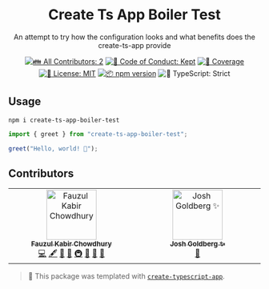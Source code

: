 <h1 align="center">Create Ts App Boiler Test</h1>

<p align="center">An attempt to try how the configuration looks and what benefits does the create-ts-app provide</p>

<p align="center">
	<!-- prettier-ignore-start -->
	<!-- ALL-CONTRIBUTORS-BADGE:START - Do not remove or modify this section -->
	<a href="#contributors" target="_blank"><img alt="👪 All Contributors: 2" src="https://img.shields.io/badge/%F0%9F%91%AA_all_contributors-2-21bb42.svg" /></a>
<!-- ALL-CONTRIBUTORS-BADGE:END -->
	<!-- prettier-ignore-end -->
	<a href="https://github.com/fauzulkc/create-ts-app-boiler-test/blob/main/.github/CODE_OF_CONDUCT.md" target="_blank"><img alt="🤝 Code of Conduct: Kept" src="https://img.shields.io/badge/%F0%9F%A4%9D_code_of_conduct-kept-21bb42" /></a>
	<a href="https://codecov.io/gh/fauzulkc/create-ts-app-boiler-test" target="_blank"><img alt="🧪 Coverage" src="https://img.shields.io/codecov/c/github/fauzulkc/create-ts-app-boiler-test?label=%F0%9F%A7%AA%20coverage" /></a>
	<a href="https://github.com/fauzulkc/create-ts-app-boiler-test/blob/main/LICENSE.md" target="_blank"><img alt="📝 License: MIT" src="https://img.shields.io/badge/%F0%9F%93%9D_license-MIT-21bb42.svg"></a>
	<a href="http://npmjs.com/package/create-ts-app-boiler-test"><img alt="📦 npm version" src="https://img.shields.io/npm/v/create-ts-app-boiler-test?color=21bb42&label=%F0%9F%93%A6%20npm" /></a>
	<img alt="💪 TypeScript: Strict" src="https://img.shields.io/badge/%F0%9F%92%AA_typescript-strict-21bb42.svg" />
</p>

## Usage

```shell
npm i create-ts-app-boiler-test
```

```ts
import { greet } from "create-ts-app-boiler-test";

greet("Hello, world! 💖");
```

## Contributors

<!-- spellchecker: disable -->
<!-- ALL-CONTRIBUTORS-LIST:START - Do not remove or modify this section -->
<!-- prettier-ignore-start -->
<!-- markdownlint-disable -->
<table>
  <tbody>
    <tr>
      <td align="center" valign="top" width="14.28%"><a href="https://github.com/fauzulkc"><img src="https://avatars.githubusercontent.com/u/24224476?v=4?s=100" width="100px;" alt="Fauzul Kabir Chowdhury"/><br /><sub><b>Fauzul Kabir Chowdhury</b></sub></a><br /><a href="https://github.com/fauzulkc/create-ts-app-boiler-test/commits?author=fauzulkc" title="Code">💻</a> <a href="#content-fauzulkc" title="Content">🖋</a> <a href="https://github.com/fauzulkc/create-ts-app-boiler-test/commits?author=fauzulkc" title="Documentation">📖</a> <a href="#ideas-fauzulkc" title="Ideas, Planning, & Feedback">🤔</a> <a href="#infra-fauzulkc" title="Infrastructure (Hosting, Build-Tools, etc)">🚇</a> <a href="#maintenance-fauzulkc" title="Maintenance">🚧</a> <a href="#projectManagement-fauzulkc" title="Project Management">📆</a> <a href="#tool-fauzulkc" title="Tools">🔧</a></td>
      <td align="center" valign="top" width="14.28%"><a href="http://www.joshuakgoldberg.com/"><img src="https://avatars.githubusercontent.com/u/3335181?v=4?s=100" width="100px;" alt="Josh Goldberg ✨"/><br /><sub><b>Josh Goldberg ✨</b></sub></a><br /><a href="#tool-JoshuaKGoldberg" title="Tools">🔧</a></td>
    </tr>
  </tbody>
</table>

<!-- markdownlint-restore -->
<!-- prettier-ignore-end -->

<!-- ALL-CONTRIBUTORS-LIST:END -->
<!-- spellchecker: enable -->

<!-- You can remove this notice if you don't want it 🙂 no worries! -->

> 💙 This package was templated with [`create-typescript-app`](https://github.com/JoshuaKGoldberg/create-typescript-app).
